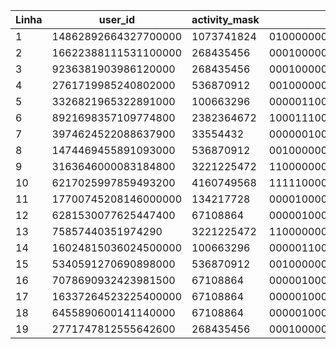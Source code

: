 | Linha | user_id            | activity_mask      | binary_32bit                      | bits_on_count | monthly_active | weekly_active | daily_active |
|-------|--------------------|--------------------|---------------------------------|--------------:|----------------|---------------|--------------|
| 1     | 14862892664327700000 | 1073741824         | 01000000000000000000000000000000 |             1 | true           | true          | false        |
| 2     | 16622388111531100000 | 268435456          | 00010000000000000000000000000000 |             1 | true           | true          | false        |
| 3     | 9236381903986120000  | 268435456          | 00010000000000000000000000000000 |             1 | true           | true          | false        |
| 4     | 2761719985240802000  | 536870912          | 00100000000000000000000000000000 |             1 | true           | true          | false        |
| 5     | 3326821965322891000  | 100663296          | 00000110000000000000000000000000 |             2 | true           | true          | false        |
| 6     | 8921698357109774800  | 2382364672         | 10001110000000000000000000000000 |             4 | true           | true          | true         |
| 7     | 3974624522088637900  | 33554432           | 00000010000000000000000000000000 |             1 | true           | true          | false        |
| 8     | 1474469455891093000  | 536870912          | 00100000000000000000000000000000 |             1 | true           | true          | false        |
| 9     | 3163646000083184800  | 3221225472         | 11000000000000000000000000000000 |             2 | true           | true          | true         |
| 10    | 6217025997859493200  | 4160749568         | 11111000000000000000000000000000 |             5 | true           | true          | true         |
| 11    | 17700745208146000000 | 134217728          | 00001000000000000000000000000000 |             1 | true           | true          | false        |
| 12    | 6281530077625447400  | 67108864           | 00000100000000000000000000000000 |             1 | true           | true          | false        |
| 13    | 75857440351974290    | 3221225472         | 11000000000000000000000000000000 |             2 | true           | true          | true         |
| 14    | 16024815036024500000 | 100663296          | 00000110000000000000000000000000 |             2 | true           | true          | false        |
| 15    | 5340591270690898000  | 536870912          | 00100000000000000000000000000000 |             1 | true           | true          | false        |
| 16    | 7078690932423981500  | 67108864           | 00000100000000000000000000000000 |             1 | true           | true          | false        |
| 17    | 16337264523225400000 | 67108864           | 00000100000000000000000000000000 |             1 | true           | true          | false        |
| 18    | 6455890600141140000  | 67108864           | 00000100000000000000000000000000 |             1 | true           | true          | false        |
| 19    | 2771747812555642600  | 268435456          | 00010000000000000000000000000000 |             1 | true           | true          | false        |
